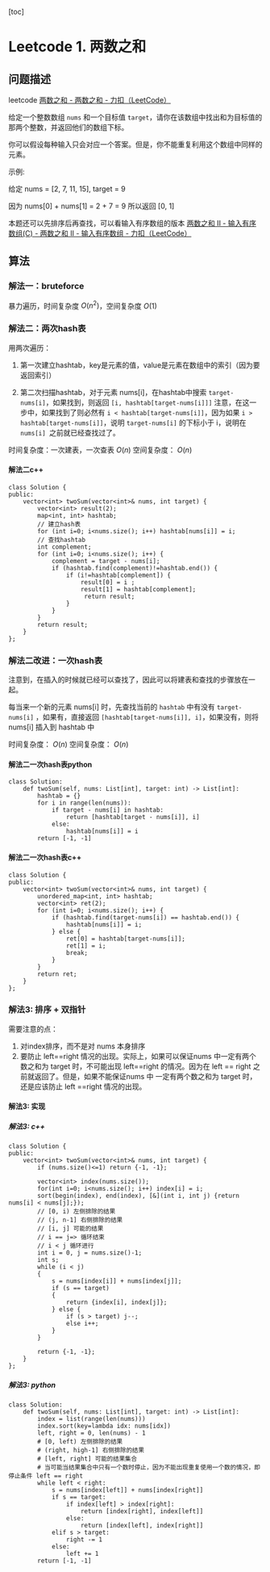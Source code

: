 [toc]

# Leetcode 1. 两数之和

## 问题描述

leetcode [两数之和 - 两数之和 - 力扣（LeetCode）](https://leetcode-cn.com/problems/two-sum/solution/liang-shu-zhi-he-by-leetcode-2/)

给定一个整数数组 `nums` 和一个目标值 `target`，请你在该数组中找出和为目标值的那两个整数，并返回他们的数组下标。

你可以假设每种输入只会对应一个答案。但是，你不能重复利用这个数组中同样的元素。

示例:

给定 nums = [2, 7, 11, 15], target = 9

因为 nums[0] + nums[1] = 2 + 7 = 9
所以返回 [0, 1]


本题还可以先排序后再查找，可以看输入有序数组的版本 [两数之和 II - 输入有序数组(C) - 两数之和 II - 输入有序数组 - 力扣（LeetCode）](https://leetcode-cn.com/problems/two-sum-ii-input-array-is-sorted/solution/liang-shu-zhi-he-ii-shu-ru-you-xu-shu-zu-c-by-zed-/)

## 算法

### 解法一：bruteforce

暴力遍历，时间复杂度 $O(n^2)$，空间复杂度 $O(1)$

### 解法二：两次hash表

用两次遍历：

1. 第一次建立hashtab，key是元素的值，value是元素在数组中的索引（因为要返回索引）

2. 第二次扫描hashtab，对于元素 nums[i]，在hashtab中搜索 `target-nums[i]`，如果找到，则返回 `[i, hashtab[target-nums[i]]]`
注意，在这一步中，如果找到了则必然有 `i < hashtab[target-nums[i]]`，因为如果 `i > hashtab[target-nums[i]]`，说明 `target-nums[i]` 的下标小于 i，说明在 `nums[i] `之前就已经查找过了。

时间复杂度：一次建表，一次查表 $O(n)$
空间复杂度： $O(n)$

#### 解法二c++

```
class Solution {
public:
    vector<int> twoSum(vector<int>& nums, int target) {
        vector<int> result(2);
        map<int, int> hashtab;
        // 建立hash表
        for (int i=0; i<nums.size(); i++) hashtab[nums[i]] = i;
        // 查找hashtab
        int complement;
        for (int i=0; i<nums.size(); i++) {
            complement = target - nums[i];
            if (hashtab.find(complement)!=hashtab.end()) {
                if (i!=hashtab[complement]) {
                    result[0] = i ;
                    result[1] = hashtab[complement];
                     return result;
                } 
            }
        }
        return result;
    }
};
```

### 解法二改进：一次hash表

注意到，在插入的时候就已经可以查找了，因此可以将建表和查找的步骤放在一起。

每当来一个新的元素 nums[i] 时，先查找当前的 `hashtab` 中有没有 `target-nums[i]` ，如果有，直接返回 `[hashtab[target-nums[i]], i]`，如果没有，则将 nums[i] 插入到 hashtab 中

时间复杂度： $O(n)$
空间复杂度： $O(n)$

#### 解法二一次hash表python

```
class Solution:
    def twoSum(self, nums: List[int], target: int) -> List[int]:
        hashtab = {}
        for i in range(len(nums)):
            if target - nums[i] in hashtab:
                return [hashtab[target - nums[i]], i]
            else:
                hashtab[nums[i]] = i
        return [-1, -1]
```

#### 解法二一次hash表c++

```
class Solution {
public:
    vector<int> twoSum(vector<int>& nums, int target) {
        unordered_map<int, int> hashtab;
        vector<int> ret(2);
        for (int i=0; i<nums.size(); i++) {
            if (hashtab.find(target-nums[i]) == hashtab.end()) {
                hashtab[nums[i]] = i;
            } else {
                ret[0] = hashtab[target-nums[i]];
                ret[1] = i;
                break;
            }
        }
        return ret;
    }
};
```

### 解法3: 排序 + 双指针

需要注意的点：
1. 对index排序，而不是对 nums 本身排序
 2. 要防止 left==right 情况的出现。实际上，如果可以保证nums 中一定有两个数之和为 target 时，不可能出现 left==right 的情况。因为在 left == right 之前就返回了。但是，如果不能保证nums 中 一定有两个数之和为 target 时，还是应该防止 left ==right 情况的出现。

#### 解法3: 实现

##### 解法3: c++

```
class Solution {
public:
    vector<int> twoSum(vector<int>& nums, int target) {
        if (nums.size()<=1) return {-1, -1};

        vector<int> index(nums.size());
        for(int i=0; i<nums.size(); i++) index[i] = i;
        sort(begin(index), end(index), [&](int i, int j) {return nums[i] < nums[j];});
        // [0, i) 左侧排除的结果
        // (j, n-1] 右侧排除的结果
        // [i, j] 可能的结果
        // i == j=> 循环结束
        // i < j 循环进行
        int i = 0, j = nums.size()-1;
        int s;
        while (i < j) 
        {
            s = nums[index[i]] + nums[index[j]];
            if (s == target)
            {
                return {index[i], index[j]};
            } else {
                if (s > target) j--;
                else i++;
            }
        }
        
        return {-1, -1};
    }
};
```

##### 解法3: python

```
class Solution:
    def twoSum(self, nums: List[int], target: int) -> List[int]:
        index = list(range(len(nums)))
        index.sort(key=lambda idx: nums[idx])
        left, right = 0, len(nums) - 1
        # [0, left) 左侧排除的结果
        # (right, high-1] 右侧排除的结果
        # [left, right] 可能的结果集合
        # 当可能当结果集合中只有一个数时停止，因为不能出现重复使用一个数的情况，即停止条件 left == right 
        while left < right:
            s = nums[index[left]] + nums[index[right]]
            if s == target:
                if index[left] > index[right]:
                    return [index[right], index[left]]
                else:
                    return [index[left], index[right]]
            elif s > target:
                right -= 1
            else:
                left += 1
        return [-1, -1]
```


